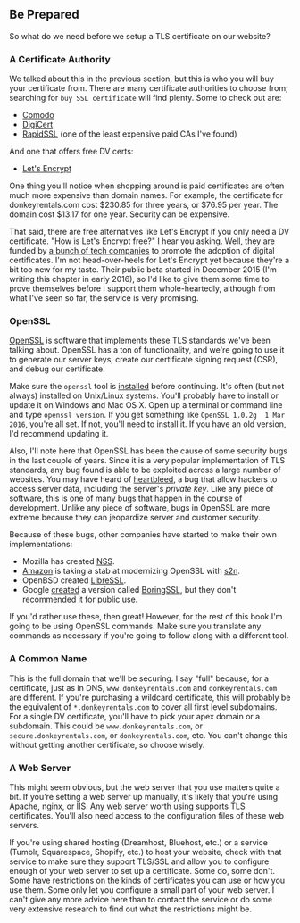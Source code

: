 ## Be Prepared

So what do we need before we setup a TLS certificate on our website?

### A Certificate Authority

We talked about this in the previous section, but this is who you will buy your certificate from. There are many certificate authorities to choose from; searching for `buy SSL certificate` will find plenty. Some to check out are:

* [Comodo](https://ssl.comodo.com/comodo-ssl-certificate.php)
* [DigiCert](https://www.digicert.com/welcome/ssl-plus.htm)
* [RapidSSL](https://www.rapidssl.com) (one of the least expensive paid CAs I've found)

And one that offers free DV certs:

* [Let's Encrypt](https://letsencrypt.org)

One thing you'll notice when shopping around is paid certificates are often much more expensive than domain names. For example, the certificate for donkeyrentals.com cost $230.85 for three years, or $76.95 per year. The domain cost $13.17 for one year. Security can be expensive.

That said, there are free alternatives like Let's Encrypt if you only need a DV certificate. "How is Let's Encrypt free?" I hear you asking. Well, they are funded by [a bunch of tech companies](https://letsencrypt.org/sponsors/) to promote the adoption of digital certificates. I'm not head-over-heels for Let's Encrypt yet because they're a bit too new for my taste. Their public beta started in December 2015 (I'm writing this chapter in early 2016), so I'd like to give them some time to prove themselves before I support them whole-heartedly, although from what I've seen so far, the service is very promising.

### OpenSSL

[OpenSSL](https://www.openssl.org) is software that implements these TLS standards we've been talking about. OpenSSL has a ton of functionality, and we're going to use it to generate our server keys, create our certificate signing request (CSR), and debug our certificate.

Make sure the `openssl` tool is [installed](#installing-tools) before continuing. It's often (but not always) installed on Unix/Linux systems. You'll probably have to install or update it on Windows and Mac OS X. Open up a terminal or command line and type `openssl version`. If you get something like `OpenSSL 1.0.2g  1 Mar 2016`, you're all set. If not, you'll need to install it. If you have an old version, I'd recommend updating it.

Also, I'll note here that OpenSSL has been the cause of some security bugs in the last couple of years. Since it is a very popular implementation of TLS standards, any bug found is able to be exploited across a large number of websites. You may have heard of [heartbleed](http://heartbleed.com), a bug that allow hackers to access server data, including the server's _private key_. Like any piece of software, this is one of many bugs that happen in the course of development. Unlike any piece of software, bugs in OpenSSL are more extreme because they can jeopardize server and customer security.

Because of these bugs, other companies have started to make their own implementations:

* Mozilla has created [NSS](https://developer.mozilla.org/en-US/docs/Mozilla/Projects/NSS).
* [Amazon](https://blogs.aws.amazon.com/security/post/TxCKZM94ST1S6Y/Introducing-s2n-a-New-Open-Source-TLS-Implementation) is taking a stab at modernizing OpenSSL with [s2n](https://github.com/awslabs/s2n).
* OpenBSD created [LibreSSL](http://www.libressl.org).
* Google [created](https://www.imperialviolet.org/2015/10/17/boringssl.html) a version called [BoringSSL](https://boringssl.googlesource.com/boringssl/), but they don't recommended it for public use.

If you'd rather use these, then great! However, for the rest of this book I'm going to be using OpenSSL commands. Make sure you translate any commands as necessary if you're going to follow along with a different tool.

### A Common Name

This is the full domain that we'll be securing. I say "full" because, for a certificate, just as in DNS, `www.donkeyrentals.com` and `donkeyrentals.com` are different. If you're purchasing a wildcard certificate, this will probably be the equivalent of `*.donkeyrentals.com` to cover all first level subdomains. For a single DV certificate, you'll have to pick your apex domain or a subdomain. This could be `www.donkeyrentals.com`, or `secure.donkeyrentals.com`, or `donkeyrentals.com`, etc. You can't change this without getting another certificate, so choose wisely.

### A Web Server

This might seem obvious, but the web server that you use matters quite a bit. If you're setting a web server up manually, it's likely that you're using Apache, nginx, or IIS. Any web server worth using supports TLS certificates. You'll also need access to the configuration files of these web servers.

If you're using shared hosting (Dreamhost, Bluehost, etc.) or a service (Tumblr, Squarespace, Shopify, etc.) to host your website, check with that service to make sure they support TLS/SSL and allow you to configure enough of your web server to set up a certificate. Some do, some don't. Some have restrictions on the kinds of certificates you can use or how you use them. Some only let you configure a small part of your web server. I can't give any more advice here than to contact the service or do some very extensive research to find out what the restrictions might be.
